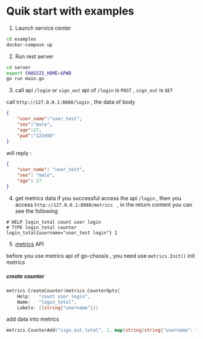 # Quik start with examples

1. Launch service center
```sh
cd examples
docker-compose up
```

2. Run rest server

```sh 
cd server
export CHASSIS_HOME=$PWD
go run main.go

```

3. call api `/login` or `sign_out`
api of `/login` is `POST` , `sign_out` is `GET`

call `http://127.0.0.1:8080/login` , the data of body 
```json
{
	"user_name":"user_test",
	"sex":"male",
	"age":27,
	"pwd":"123456"
}
```
will reply : 
```json
{
    "user_name": "user_test",
    "sex": "male",
    "age": 27
}
``` 
4. get metrics data
if you successful access the api `/login` , then you access `http://127.0.0.1:8080/metrics ` ,
 in the return content you can see the following 
```text
# HELP login_total count user login
# TYPE login_total counter
login_total{username="user_test login"} 1
```
5. [metrics](https://docs.go-chassis.com/user-guides/metrics.html) API

before you use metrics api of go-chassis , you need use `metrics.Init()` init metrics

##### create counter

```go
metrics.CreateCounter(metrics.CounterOpts{
    Help:   "count user login",
    Name:   "login_total",
    Labels: []string{"username"}})
```

add data into metrics
```go
metrics.CounterAdd("sign_out_total", 1, map[string]string{"username": fmt.Sprintf("%s sign out", "user_test")})
```

